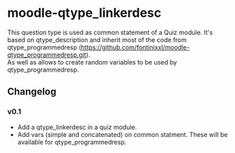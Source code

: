 # moodle-qtype_linkerdesc
This question type is used as common statement of a Quiz module. It's based on qtype_description and inherit most of the code from
qtype_programmedresp (<https://github.com/fontinixxl/moodle-qtype_programmedresp.git>).   
As well as allows to create random variables to be used by qtype_programmedresp.

## Changelog
### v0.1
- Add a qtype_linkerdesc in a quiz module.
- Add vars (simple and concatenated) on common statment. These will be available for qtype_programmedresp.


